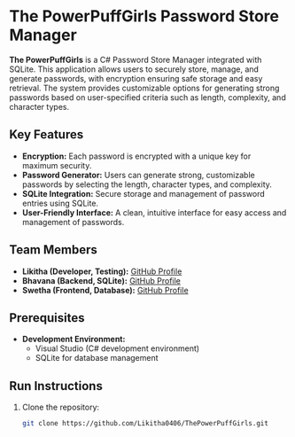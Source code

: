 # The PowerPuffGirls Password Store Manager

**The PowerPuffGirls** is a C# Password Store Manager integrated with SQLite. This application allows users to securely store, manage, and generate passwords, with encryption ensuring safe storage and easy retrieval. The system provides customizable options for generating strong passwords based on user-specified criteria such as length, complexity, and character types.

## Key Features
- **Encryption:** Each password is encrypted with a unique key for maximum security.
- **Password Generator:** Users can generate strong, customizable passwords by selecting the length, character types, and complexity.
- **SQLite Integration:** Secure storage and management of password entries using SQLite.
- **User-Friendly Interface:** A clean, intuitive interface for easy access and management of passwords.

## Team Members
- **Likitha (Developer, Testing):** [GitHub Profile](https://github.com/Likitha0406)
- **Bhavana (Backend, SQLite):** [GitHub Profile](https://github.com/ArlaBhavana)
- **Swetha (Frontend, Database):** [GitHub Profile](https://github.com/SwethaSimhadri)

## Prerequisites
- **Development Environment:**
  - Visual Studio (C# development environment)
  - SQLite for database management

## Run Instructions
1. Clone the repository:
   ```bash
   git clone https://github.com/Likitha0406/ThePowerPuffGirls.git
